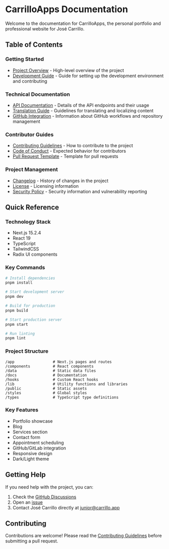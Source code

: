 # CarrilloApps Documentation

Welcome to the documentation for CarrilloApps, the personal portfolio and professional website for José Carrillo.

## Table of Contents

### Getting Started
- [Project Overview](./PROJECT.md) - High-level overview of the project
- [Development Guide](./DEVELOPMENT.md) - Guide for setting up the development environment and contributing

### Technical Documentation
- [API Documentation](./API.md) - Details of the API endpoints and their usage
- [Translation Guide](./TRANSLATION.md) - Guidelines for translating and localizing content
- [GitHub Integration](./GITHUB.md) - Information about GitHub workflows and repository management

### Contributor Guides
- [Contributing Guidelines](../CONTRIBUTING.md) - How to contribute to the project
- [Code of Conduct](../CODE_OF_CONDUCT.md) - Expected behavior for contributors
- [Pull Request Template](../.github/PULL_REQUEST_TEMPLATE.md) - Template for pull requests

### Project Management
- [Changelog](../CHANGELOG.md) - History of changes in the project
- [License](../LICENSE.md) - Licensing information
- [Security Policy](../SECURITY.md) - Security information and vulnerability reporting

## Quick Reference

### Technology Stack
- Next.js 15.2.4
- React 19
- TypeScript
- TailwindCSS
- Radix UI components

### Key Commands
```bash
# Install dependencies
pnpm install

# Start development server
pnpm dev

# Build for production
pnpm build

# Start production server
pnpm start

# Run linting
pnpm lint
```

### Project Structure
```
/app                 # Next.js pages and routes
/components          # React components
/data                # Static data files
/docs                # Documentation
/hooks               # Custom React hooks
/lib                 # Utility functions and libraries
/public              # Static assets
/styles              # Global styles
/types               # TypeScript type definitions
```

### Key Features
- Portfolio showcase
- Blog
- Services section
- Contact form
- Appointment scheduling
- GitHub/GitLab integration
- Responsive design
- Dark/Light theme

## Getting Help

If you need help with the project, you can:

1. Check the [GitHub Discussions](https://github.com/carrilloapps/carrilloapps/discussions)
2. Open an [issue](https://github.com/carrilloapps/carrilloapps/issues)
3. Contact José Carrillo directly at [junior@carrillo.app](mailto:junior@carrillo.app)

## Contributing

Contributions are welcome! Please read the [Contributing Guidelines](../CONTRIBUTING.md) before submitting a pull request.
